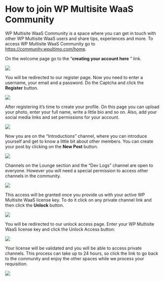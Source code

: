 # How to join WP Multisite WaaS Community

WP Multisite WaaS Community is a space where you can get in touch with other WP Multisite WaaS users and share tips, experiences and more. To access WP Multisite WaaS Community go to <https://community.wpultimo.com/home>.

On the welcome page go to the “**creating your account here** ” link.

![](https://wp-ultimo-space.fra1.cdn.digitaloceanspaces.com/hs-UhLzH-J_tAWfnHqbqR7jz_ofgwTSEAFncRq5jonQ3g3tyxvb9yLxBu0cL08uUxt4Ddo_cq1G7XQQbjl9UI4mmhVc_DC1AbmN5rJ-7VDgTjzAwnpKYl1snS3GnoNLn8Frd0XxzFYC)

You will be redirected to our register page. Now you need to enter a username, your email and a password. Do the Captcha and click the **Register** button.

![](https://wp-ultimo-space.fra1.cdn.digitaloceanspaces.com/hs-ig-iWiTlWQgTQ--alOG5j6jnIY8laCV905UnQs8erKIX09UdwGf3QNWRMmaVH00Ie6nz0ERugqrZIRDm2Y7zdU0mRo2m_ocp9DHlXJKuwrQIsEQ0aEtYsBv0b6z6lJKbmWbtFcct)

After registering it’s time to create your profile. On this page you can upload your photo, enter your full name, write a little bio and so on. Also, add your social media links and set permissions for your account.

![](https://wp-ultimo-space.fra1.cdn.digitaloceanspaces.com/hs-MCi3Z98oQFZpZOYCbizZQBzWaoPAnSNRobkQbk9JmyI3r6VK3etG-qoe1hgwIRwKd6sMDPg8_D2XpmmaTTNFk7I3SssBgfUfwjG2e2U9lAd2I8gOx4deIAAf_MWEoyu4pv_Z847A)

Now you are on the “Introductions” channel, where you can introduce yourself and get to know a little bit about other members. You can create your post by clicking on the **New Post** button.

![](https://wp-ultimo-space.fra1.cdn.digitaloceanspaces.com/hs-RXUM_YKuYzkWDGdXQniPPJoqZsn18JaApmCvMFl1YqspYBzONh40ykkN8bBBvH9risLkXrvsHe7bchh631_M_whrQ29icQjluMxo5ik5fkMHXCGCnZwheFrb8T7hM1lJlGpVZ30b)

Channels on the Lounge section and the “Dev Logs” channel are open to everyone. However you will need a special permission to access other channels in the community.

![](https://wp-ultimo-space.fra1.cdn.digitaloceanspaces.com/hs-h2Ybqs4sD2JxYu6ceMlrJLZKgWCkO9LMNR8c09jQf_yzTQJda7zb0eic7auD7zAjP9cTOdEOCTev9EpetxTNM8vvI7Jp9s6i3fkjrd-tXhzJiALAfD4mLRiCW57d6PgevRsRUsfs)

This access will be granted once you provide us with your active WP Multisite WaaS license key. To do it click on any private channel link and then click the **Unlock** button.

![](https://wp-ultimo-space.fra1.cdn.digitaloceanspaces.com/hs-Q73mIIR_XXf63IK9-B7CJ54JSBp9T-O9k7RBUthwaIdlFUoak1q6TZe--Ul6BUtDKphEyBuO4nxYTq2cFstYGRImf4B-9V6vsQqvNjtDj7qBXaUdbkbZ5R9wnWAYwDyoRO29lIUC)

You will be redirected to our unlock access page. Enter your WP Multisite WaaS license key and click the Unlock Access button:

![](https://wp-ultimo-space.fra1.cdn.digitaloceanspaces.com/hs-LFwxVXeXZ-DI-FVxgZEKBRsb2SrTNwj4rRApgnpHPMBcCP6kLGzuOH7cbbVu5zqK4QUVeI9-VsvhT7g898JWESYtIirLhjBfOXTTk9x_NEVLySSsu6IWllulx4DSf7AOU2hRguZq)

Your license will be validated and you will be able to access private channels. This process can take up to 24 hours, so click the link to go back to the community and enjoy the other spaces while we process your requisition.

![](https://wp-ultimo-space.fra1.cdn.digitaloceanspaces.com/hs-wB8zNtkpLK7pUH1I2VmMvFWVKgwKLzMpq0pcVJMYJojpJfoK5pRzKD5dtIcmVNA4NdH9UzG0NV_5DHrWdrfOu9yBkO5m1oYM0bpaYHjB-XURtRqd69Yie8PwDmiqxsv0hZgI80sM)
